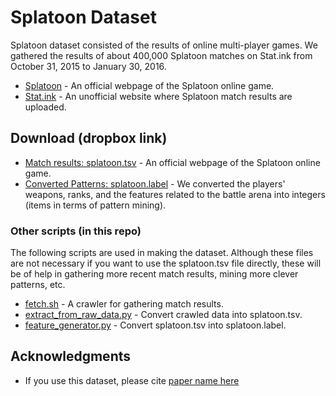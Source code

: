 # Splatoon Dataset

Splatoon dataset consisted of the results of online multi-player games. We gathered the results of about 400,000 Splatoon matches on Stat.ink from October 31, 2015 to January 30, 2016. 

* [Splatoon](https://www.nintendo.com/games/detail/splatoon-wii-u) - An official webpage of the Splatoon online game.
* [Stat.ink](https://stat.ink/) - An unofficial website where Splatoon match results are uploaded.

## Download (dropbox link)

* [Match results: splatoon.tsv](https://www.dropbox.com/s/1w9yy5ajvoz2bs4/splatoon.tsv?dl=0) - An official webpage of the Splatoon online game.
* [Converted Patterns: splatoon.label](https://www.dropbox.com/s/7ld9t5jym3kzqdq/splatoon.label?dl=0) - We converted the players' weapons, ranks, and the features related to the battle arena into integers (items in terms of pattern mining).

### Other scripts (in this repo)

The following scripts are used in making the dataset. Although these files are not necessary if you want to use the splatoon.tsv file directly, these will be of help in gathering more recent match results, mining more clever patterns, etc.

* [fetch.sh](./fetch.sh) - A crawler for gathering match results.
* [extract_from_raw_data.py](./extract_from_raw_data.py) - Convert crawled data into splatoon.tsv.
* [feature_generator.py](./feature_generator.py) - Convert splatoon.tsv into splatoon.label.

## Acknowledgments

* If you use this dataset, please cite [paper name here](http://www.google.com)

